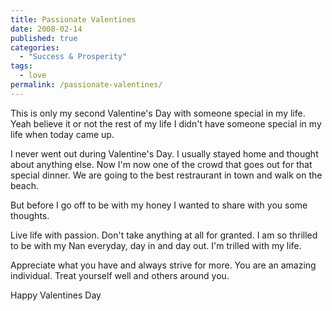 ```yaml
---
title: Passionate Valentines
date: 2008-02-14
published: true
categories:
  - "Success & Prosperity"
tags:
  - love
permalink: /passionate-valentines/
---
```

This is only my second Valentine's Day with someone special in my life.  Yeah believe it or not the rest of my life I didn't have someone special in my life when today came up.

I never went out during Valentine's Day.  I usually stayed home and thought about anything else.   Now I'm now one of the crowd that goes out for that special dinner.  We are going to the best restraurant in town and walk on the beach.

But before I go off to be with my honey I wanted to share with you some thoughts.

Live life with passion.  Don't take anything at all for granted.  I am so thrilled to be with my Nan everyday, day in and day out.  I'm trilled with my life.

Appreciate what you have and always strive for more.  You are an amazing individual.  Treat yourself well and others around you.

Happy Valentines Day